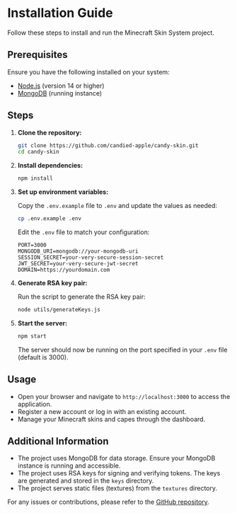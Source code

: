 # Installation Guide

Follow these steps to install and run the Minecraft Skin System project.

## Prerequisites

Ensure you have the following installed on your system:
- [Node.js](https://nodejs.org/) (version 14 or higher)
- [MongoDB](https://www.mongodb.com/) (running instance)

## Steps

1. **Clone the repository:**

   ```sh
   git clone https://github.com/candied-apple/candy-skin.git
   cd candy-skin
   ```

2. **Install dependencies:**

   ```sh
   npm install
   ```

3. **Set up environment variables:**

   Copy the `.env.example` file to `.env` and update the values as needed:

   ```sh
   cp .env.example .env
   ```

   Edit the `.env` file to match your configuration:

   ```env
   PORT=3000
   MONGODB_URI=mongodb://your-mongodb-uri
   SESSION_SECRET=your-very-secure-session-secret
   JWT_SECRET=your-very-secure-jwt-secret
   DOMAIN=https://yourdomain.com
   ```

4. **Generate RSA key pair:**

   Run the script to generate the RSA key pair:

   ```sh
   node utils/generateKeys.js
   ```

5. **Start the server:**

   ```sh
   npm start
   ```

   The server should now be running on the port specified in your `.env` file (default is 3000).

## Usage

- Open your browser and navigate to `http://localhost:3000` to access the application.
- Register a new account or log in with an existing account.
- Manage your Minecraft skins and capes through the dashboard.

## Additional Information

- The project uses MongoDB for data storage. Ensure your MongoDB instance is running and accessible.
- The project uses RSA keys for signing and verifying tokens. The keys are generated and stored in the `keys` directory.
- The project serves static files (textures) from the `textures` directory.

For any issues or contributions, please refer to the [GitHub repository](https://github.com/candied-apple/candy-skin).
